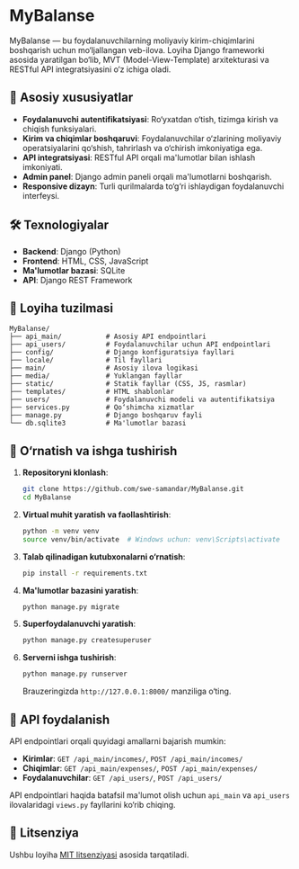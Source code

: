 # MyBalanse

MyBalanse — bu foydalanuvchilarning moliyaviy kirim-chiqimlarini boshqarish uchun mo‘ljallangan veb-ilova. Loyiha Django frameworki asosida yaratilgan bo‘lib, MVT (Model-View-Template) arxitekturasi va RESTful API integratsiyasini o‘z ichiga oladi.

## 🧩 Asosiy xususiyatlar

- **Foydalanuvchi autentifikatsiyasi**: Ro‘yxatdan o‘tish, tizimga kirish va chiqish funksiyalari.
- **Kirim va chiqimlar boshqaruvi**: Foydalanuvchilar o‘zlarining moliyaviy operatsiyalarini qo‘shish, tahrirlash va o‘chirish imkoniyatiga ega.
- **API integratsiyasi**: RESTful API orqali ma'lumotlar bilan ishlash imkoniyati.
- **Admin panel**: Django admin paneli orqali ma'lumotlarni boshqarish.
- **Responsive dizayn**: Turli qurilmalarda to‘g‘ri ishlaydigan foydalanuvchi interfeysi.

## 🛠 Texnologiyalar

- **Backend**: Django (Python)
- **Frontend**: HTML, CSS, JavaScript
- **Ma'lumotlar bazasi**: SQLite
- **API**: Django REST Framework

## 📁 Loyiha tuzilmasi

```
MyBalanse/
├── api_main/           # Asosiy API endpointlari
├── api_users/          # Foydalanuvchilar uchun API endpointlari
├── config/             # Django konfiguratsiya fayllari
├── locale/             # Til fayllari
├── main/               # Asosiy ilova logikasi
├── media/              # Yuklangan fayllar
├── static/             # Statik fayllar (CSS, JS, rasmlar)
├── templates/          # HTML shablonlar
├── users/              # Foydalanuvchi modeli va autentifikatsiya
├── services.py         # Qo‘shimcha xizmatlar
├── manage.py           # Django boshqaruv fayli
└── db.sqlite3          # Ma'lumotlar bazasi
```

## 🚀 O‘rnatish va ishga tushirish

1. **Repositoryni klonlash**:

   ```bash
   git clone https://github.com/swe-samandar/MyBalanse.git
   cd MyBalanse
   ```

2. **Virtual muhit yaratish va faollashtirish**:

   ```bash
   python -m venv venv
   source venv/bin/activate  # Windows uchun: venv\Scripts\activate
   ```

3. **Talab qilinadigan kutubxonalarni o‘rnatish**:

   ```bash
   pip install -r requirements.txt
   ```

4. **Ma'lumotlar bazasini yaratish**:

   ```bash
   python manage.py migrate
   ```

5. **Superfoydalanuvchi yaratish**:

   ```bash
   python manage.py createsuperuser
   ```

6. **Serverni ishga tushirish**:

   ```bash
   python manage.py runserver
   ```

   Brauzeringizda `http://127.0.0.1:8000/` manziliga o‘ting.

## 🧪 API foydalanish

API endpointlari orqali quyidagi amallarni bajarish mumkin:

- **Kirimlar**: `GET /api_main/incomes/`, `POST /api_main/incomes/`
- **Chiqimlar**: `GET /api_main/expenses/`, `POST /api_main/expenses/`
- **Foydalanuvchilar**: `GET /api_users/`, `POST /api_users/`

API endpointlari haqida batafsil ma'lumot olish uchun `api_main` va `api_users` ilovalaridagi `views.py` fayllarini ko‘rib chiqing.

## 📄 Litsenziya

Ushbu loyiha [MIT litsenziyasi](LICENSE) asosida tarqatiladi.